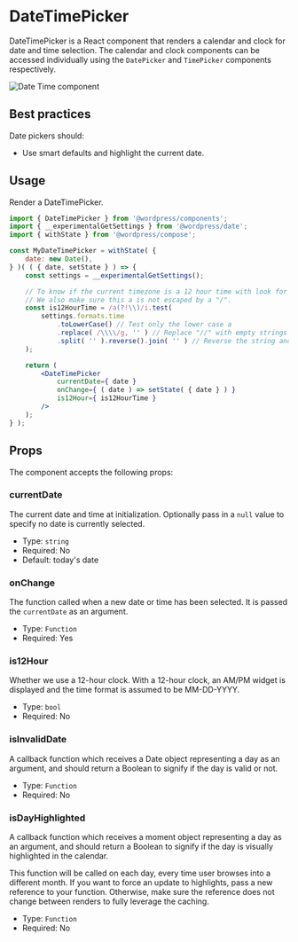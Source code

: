 # DateTimePicker

DateTimePicker is a React component that renders a calendar and clock for date and time selection. The calendar and clock components can be accessed individually using the `DatePicker` and `TimePicker` components respectively.

![Date Time component](https://wordpress.org/gutenberg/files/2019/07/date-time-picker.png)

## Best practices

Date pickers should:

- Use smart defaults and highlight the current date.

## Usage

Render a DateTimePicker.

```jsx
import { DateTimePicker } from '@wordpress/components';
import { __experimentalGetSettings } from '@wordpress/date';
import { withState } from '@wordpress/compose';

const MyDateTimePicker = withState( {
	date: new Date(),
} )( ( { date, setState } ) => {
	const settings = __experimentalGetSettings();

	// To know if the current timezone is a 12 hour time with look for an "a" in the time format.
	// We also make sure this a is not escaped by a "/".
	const is12HourTime = /a(?!\\)/i.test(
		settings.formats.time
			.toLowerCase() // Test only the lower case a
			.replace( /\\\\/g, '' ) // Replace "//" with empty strings
			.split( '' ).reverse().join( '' ) // Reverse the string and test for "a" not followed by a slash
	);

	return (
		<DateTimePicker
			currentDate={ date }
			onChange={ ( date ) => setState( { date } ) }
			is12Hour={ is12HourTime }
		/>
	);
} );
```

## Props

The component accepts the following props:

### currentDate

The current date and time at initialization. Optionally pass in a `null` value to specify no date is currently selected.

- Type: `string`
- Required: No
- Default: today's date

### onChange

The function called when a new date or time has been selected. It is passed the `currentDate` as an argument.

- Type: `Function`
- Required: Yes

### is12Hour

Whether we use a 12-hour clock. With a 12-hour clock, an AM/PM widget is displayed and the time format is assumed to be MM-DD-YYYY.

- Type: `bool`
- Required: No

### isInvalidDate

A callback function which receives a Date object representing a day as an argument, and should return a Boolean to signify if the day is valid or not.

- Type: `Function`
- Required: No

### isDayHighlighted

A callback function which receives a moment object representing a day as an argument, and should return a Boolean to signify if the day is visually highlighted in the calendar.

This function will be called on each day, every time user browses into a different month. If you want to force an update to highlights, pass a new reference to your function. Otherwise, make sure the reference does not change between renders to fully leverage the caching.

- Type: `Function`
- Required: No

